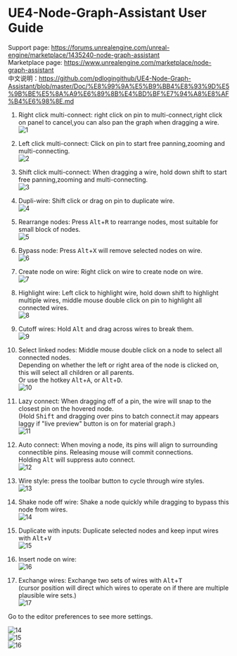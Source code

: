 # UE4-Node-Graph-Assistant User Guide

Support page: https://forums.unrealengine.com/unreal-engine/marketplace/1435240-node-graph-assistant  
Marketplace page: https://www.unrealengine.com/marketplace/node-graph-assistant  
中文说明：https://github.com/pdlogingithub/UE4-Node-Graph-Assistant/blob/master/Doc/%E8%99%9A%E5%B9%BB4%E8%93%9D%E5%9B%BE%E5%8A%A9%E6%89%8B%E4%BD%BF%E7%94%A8%E8%AF%B4%E6%98%8E.md  

1. Right click multi-connect: right click on pin to multi-connect,right click on panel to cancel,you can also pan the graph when dragging a wire.  
![1](Resource/1.4/drag_pan_multi-connect.gif)

2. Left click multi-connect: Click on pin to start free panning,zooming and multi-connecting.  
![2](Resource/1.4/click_pan_multi-connect.gif)

3. Shift click multi-connect: When dragging a wire, hold down shift to start free panning,zooming and multi-connecting.  
![3](Resource/1.4/shift_pan_multi-connect.gif)

4. Dupli-wire: Shift click or drag on pin to duplicate wire.  
![4](Resource/1.4/dupli_wire.gif)

5. Rearrange nodes: Press <kbd>Alt</kbd>+<kbd>R</kbd> to rearrange nodes, most suitable for small block of nodes.   
![5](Resource/1.4/rearrange.gif)

6. Bypass node: Press <kbd>Alt</kbd>+<kbd>X</kbd> will remove selected nodes on wire.  
![6](Resource/1.4/bypass.gif)

7. Create node on wire: Right click on wire to create node on wire.  
![7](Resource/1.4/insert.gif)

8. Highlight wire: Left click to highlight wire, hold down shift to highlight multiple wires, middle mouse double click on pin to highlight all connected wires.  
![8](Resource/1.4/highlight.gif)

9. Cutoff wires: Hold <kbd>Alt</kbd> and drag across wires to break them.  
![9](Resource/1.4/cutoff.gif)

10. Select linked nodes: Middle mouse double click on a node to select all connected nodes.  
Depending on whether the left or right area of the node is clicked on, this will select all children or all parents.  
Or use the hotkey <kbd>Alt</kbd>+<kbd>A</kbd>, or <kbd>Alt</kbd>+<kbd>D</kbd>.  
![10](Resource/1.4/select_linked.gif)

11. Lazy connect: When dragging off of a pin, the wire will snap to the closest pin on the hovered node.  
(Hold <kbd>Shift</kbd> and dragging over pins to batch connect.it may appears laggy if "live preview" button is on for material graph.)  
![11](Resource/1.5/lazy_connect.gif)
 
12. Auto connect: When moving a node, its pins will align to surrounding connectible pins. Releasing mouse will commit connections.  
Holding <kbd>Alt</kbd> will suppress auto connect.   
![12](Resource/1.5/auto_connect.gif)

13. Wire style: press the toolbar button to cycle through wire styles.  
![13](Resource/1.5/wire_style.gif)

14. Shake node off wire: Shake a node quickly while dragging to bypass this node from wires.  
![14](Resource/1.6/shake_node_off_wire.gif)

15. Duplicate with inputs: Duplicate selected nodes and keep input wires with <kbd>Alt</kbd>+<kbd>V</kbd>  
![15](Resource/1.6/dupli_node_with_input.gif)

16. Insert node on wire:  
![16](Resource/1.6/insert_node_on_wire.gif)

17.  Exchange wires: Exchange two sets of wires with <kbd>Alt</kbd>+<kbd>T</kbd>  
(cursor position will direct which wires to operate on if there are multiple plausible wire sets.)  
![17](Resource/1.6/exchange_wires.gif)

Go to the editor preferences to see more settings.

![14](Resource/1.5/instruction_plugin.png)  
![15](Resource/1.5/instruction_keybind.png)  
![16](Resource/1.5/instruction_config.png)  
